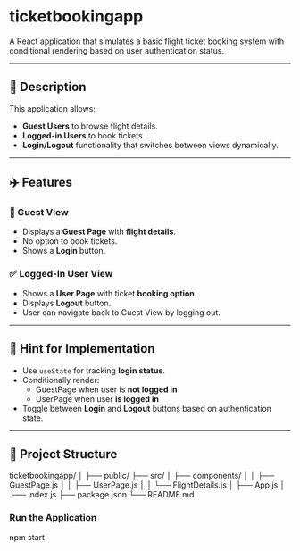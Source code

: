 # ticketbookingapp

A React application that simulates a basic flight ticket booking system with conditional rendering based on user authentication status.

---


## 📌 Description

This application allows:

- **Guest Users** to browse flight details.
- **Logged-in Users** to book tickets.
- **Login/Logout** functionality that switches between views dynamically.

---

## ✈️ Features

### 🧑 Guest View
- Displays a **Guest Page** with **flight details**.
- No option to book tickets.
- Shows a **Login** button.

### ✅ Logged-In User View
- Shows a **User Page** with ticket **booking option**.
- Displays **Logout** button.
- User can navigate back to Guest View by logging out.

---

## 🧠 Hint for Implementation

- Use `useState` for tracking **login status**.
- Conditionally render:
  - GuestPage when user is **not logged in**
  - UserPage when user **is logged in**
- Toggle between **Login** and **Logout** buttons based on authentication state.

---

## 📁 Project Structure

ticketbookingapp/
│
├── public/
├── src/
│ ├── components/
│ │ ├── GuestPage.js
│ │ ├── UserPage.js
│ │ └── FlightDetails.js
│ ├── App.js
│ └── index.js
├── package.json
└── README.md

### Run the Application

npm start

